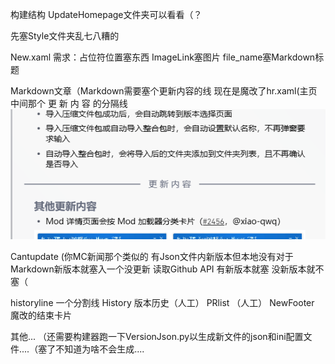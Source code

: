 构建结构 UpdateHomepage文件夹可以看看（？ 
 
 先塞Style文件夹乱七八糟的

 New.xaml  需求：占位符位置塞东西 ImageLink塞图片 file_name塞Markdown标题

 Markdown文章（Markdown需要塞个更新内容的线 现在是魔改了hr.xaml(主页中间那个 更 新 内 容 的分隔线 ![QQ20241110-195738.png](QQ20241110-195738.png) 
 
 Cantupdate (你MC新闻那个类似的 有Json文件内新版本但本地没有对于Markdown新版本就塞入一个没更新 读取Github API 有新版本就塞 没新版本就不塞（
 
 historyline 一个分割线
 History 版本历史（人工）
 PRlist （人工）
 NewFooter 魔改的结束卡片






其他...
 （还需要构建器跑一下VersionJson.py以生成新文件的json和ini配置文件....（塞了不知道为啥不会生成....

